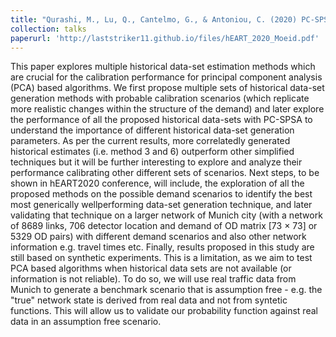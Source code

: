 ```yaml
---
title: "Qurashi, M., Lu, Q., Cantelmo, G., & Antoniou, C. (2020) PC-SPSA: Exploration and assessment of different historical data--set generation methods for enhanced DTA model calibration. In 9th Symposium of the European Association for Research in Transportation (hEART2020)."
collection: talks
paperurl: 'http://laststriker11.github.io/files/hEART_2020_Moeid.pdf'
---
```

This paper explores multiple historical data-set estimation methods which are crucial for the calibration performance for principal component analysis (PCA) based algorithms. We first propose multiple sets of historical data-set generation methods with probable calibration scenarios (which replicate more realistic changes within the structure of the demand) and later explore the performance of all the proposed historical data-sets with PC-SPSA to understand the importance of different historical data-set generation parameters. As per the current results, more correlatedly generated historical estimates (i.e. method 3 and 6) outperform other simplified techniques but it will be further interesting to explore and analyze their performance calibrating other different sets of scenarios. Next steps, to be shown in hEART2020 conference, will include, the exploration of all the proposed methods on the possible demand scenarios to identify the best most generically wellperforming data-set generation technique, and later validating that technique on a larger network of Munich city (with a network of 8689 links, 706 detector location and demand of OD matrix [73 × 73] or 5329 OD pairs) with different demand scenarios and also other network information e.g. travel times etc. Finally, results proposed in this study are still based on synthetic experiments. This is a limitation, as we aim to test PCA based algorithms when historical data sets are not available (or information is not reliable). To do so, we will use real traffic data from Munich to generate a benchmark scenario that is assumption free - e.g. the "true" network state is derived from real data and not from syntetic functions. This will allow us to validate our probability function against real data in an assumption free scenario.  
